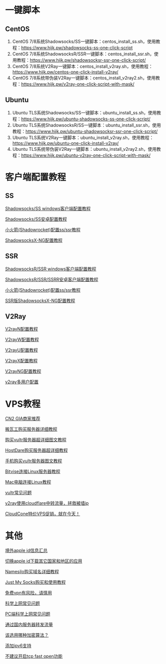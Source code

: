 # 一键脚本

## CentOS

1. CentOS 7/8系统Shadowsocks/SS一键脚本：centos_install_ss.sh，使用教程：<https://www.hijk.pw/shadowsocks-ss-one-click-script>
2. CentOS 7/8系统ShadowsocksR/SSR一键脚本：centos_install_ssr.sh，使用教程：<https://www.hijk.pw/shadowsocksr-ssr-one-click-script/>
3. CentOS 7/8系统V2Ray一键脚本：centos_install_v2ray.sh，使用教程：<https://www.hijk.pw/centos-one-click-install-v2ray/>
4. CentOS 7/8系统带伪装V2Ray一键脚本：centos_install_v2ray2.sh，使用教程：<https://www.hijk.pw/v2ray-one-click-script-with-mask/>

## Ubuntu

1. Ubuntu TLS系统Shadowsocks/SS一键脚本：ubuntu_install_ss.sh，使用教程：<https://www.hijk.pw/ubuntu-shadowsocks-ss-one-click-script/>
2. Ubuntu TLS系统ShadowsocksR/SS一键脚本：ubuntu_install_ssr.sh，使用教程：<https://www.hijk.pw/ubuntu-shadowsocksr-ssr-one-click-script/>
3. Ubuntu TLS系统V2Ray一键脚本：ubuntu_install_v2ray.sh，使用教程：<https://www.hijk.pw/ubuntu-one-click-install-v2ray/>
4. Ubuntu TLS系统带伪装V2Ray一键脚本：ubuntu_install_v2ray2.sh，使用教程：<https://www.hijk.pw/ubuntu-v2ray-one-click-script-with-mask/>

# 客户端配置教程

## SS

[Shadowsocks/SS windows客户端配置教程](https://www.hijk.pw/shadowsocks-windows-client-config-tutorial/)

[Shadowsocks/SS安卓配置教程](https://www.hijk.pw/shadowsocks-android-config-tutorial/)

[小火箭(Shadowrocket)配置ss/ssr教程](https://www.hijk.pw/shadowrocket-config-shadowsocks-shadowsocksr-tutorial/)
 	
[ShadowsocksX-NG配置教程](https://www.hijk.pw/shadowsocksx-ng-config-tutorial/)

## SSR

[ShadowsocksR/SSR windows客户端配置教程](https://www.hijk.pw/shadowsocksr-ssr-windows-client-config-tutorial/)
 	
[ShadowsocksR/SSR/SSRR安卓客户端配置教程](https://www.hijk.pw/shadowsocksr-ssr-ssrr-android-config-tutorial/)

[小火箭(Shadowrocket)配置ss/ssr教程](https://www.hijk.pw/shadowrocket-config-shadowsocks-shadowsocksr-tutorial/)

[SSR版ShadowsocksX-NG配置教程](https://www.hijk.pw/ssr-shadowsocksx-ng-config-tutorial/)

## V2Ray

[V2rayN配置教程](https://www.hijk.pw/v2rayn-config-tutorial/)

[V2rayW配置教程](https://www.hijk.pw/v2rayw-config-tutorial/)

[V2rayU配置教程](https://www.hijk.pw/v2rayu-config-tutorial/)

[V2rayX配置教程](https://www.hijk.pw/v2rayx-config-tutorial/)

[V2rayNG配置教程](https://www.hijk.pw/v2rayng-config-tutorial/)

[v2ray多用户配置](https://www.hijk.pw/v2ray-multiple-users/)

# VPS教程

[CN2 GIA商家推荐](https://www.hijk.pw/cn2-gia-merchants/)

[搬瓦工购买服务器详细教程](https://www.hijk.pw/bandwagonghost-buy-vps-tutorial/)

[购买vultr服务器超详细图文教程](https://www.hijk.pw/vultr-buy-vps-tutorial/)

[HostDare购买服务器超详细教程](https://www.hijk.pw/hostdare-buy-vps-tutorial/)

[手机购买vultr服务器图文教程](https://www.hijk.pw/buy-vultr-vps-in-mobile/)

[Bitvise连接Linux服务器教程](https://www.hijk.pw/bitvise-connect-linux-server-tutorial/)

[Mac电脑连接Linux教程](https://www.hijk.pw/mac-connect-to-linux-tutorial/)

[vultr常见问题](hijk.pw/vultr-faq/)

[v2ray使用cloudflare中转流量，拯救被墙ip](https://www.hijk.pw/use-cloudflare-unlock-blocked-ip/)

[CloudCone特价VPS促销，就在今天！](https://www.hijk.pw/cloudcone-special-vps-offers/)


# 其他

[境外apple id信息汇总](https://www.hijk.pw/external-apple-id-summary/)

[切换apple id下载其它国家和地区的应用](https://www.hijk.pw/switch-appleid-to-download-app/)

[Namesilo购买域名详细教程](https://www.hijk.pw/namesilo-buy-domain-tutorial/)

[Just My Socks购买和使用教程](https://www.hijk.pw/just-my-socks-buy-and-use-tutorial/)

[免费vpn有风险，请慎用](https://www.hijk.pw/be-careful-when-use-free-vpn/)

[科学上网常见问题](https://www.hijk.pw/vpn-faq/)

[PC端科学上网常见问题](https://www.hijk.pw/pc-vpn-problem-faq/)

[通过国内服务器转发流量](https://www.hijk.pw/forward-traffic-via-internal-vps/)

[该选用哪种加密算法？](https://www.hijk.pw/choose-crypto-method/)

[添加ipv6支持](https://www.hijk.pw/add-ipv6-support/)

[不建议开启tcp fast open功能](https://www.hijk.pw/donot-use-tcp-fast-open/)


